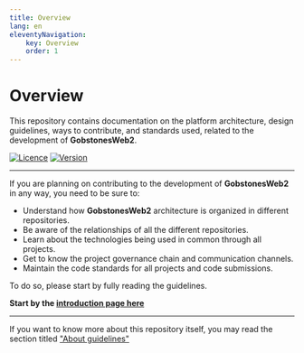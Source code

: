 ```yaml
---
title: Overview
lang: en
eleventyNavigation:
    key: Overview
    order: 1
---
```


# Overview

This repository contains documentation on the platform architecture, design guidelines, ways to contribute, and standards used, related to the development of **GobstonesWeb2**.

[![Licence](https://img.shields.io/badge/AGPL--3.0_with_additional_terms-olivegreen?style=plastic&label=License&logo=open-source-initiative&logoColor=white&color=olivegreen)](https://github.com/gobstones/gobstones-guidelines/blob/main/LICENSE)
[![Version](https://img.shields.io/github/package-json/v/gobstones/gobstones-guidelines?style=plastic&label=Version&logo=git-lfs&logoColor=white&color=crimson)](https://github.com/gobstones/gobstones-guidelines)

---------------------------------------------------------------------

If you are planning on contributing to the development of **GobstonesWeb2** in any way, you need to be sure to:

* Understand how **GobstonesWeb2** architecture is organized in different repositories.
* Be aware of the relationships of all the different repositories.
* Learn about the technologies being used in common through all projects.
* Get to know the project governance chain and communication channels.
* Maintain the code standards for all projects and code submissions.

To do so, please start by fully reading the guidelines.

**Start by the [introduction page here](./introduction)**

---------------------------------------------------------------------

If you want to know more about this repository itself, you may read the section titled ["About guidelines"](./about-guidelines)
